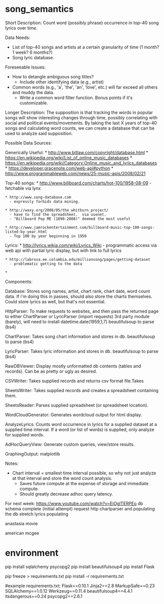 # song_semantics

Short Description: Count word (possibly phrase) occurrence in top-40 song lyrics over time. 

Data Needs:
  * List of top-40 songs and artists at a certain granularity of time (1 month? 1 week? 6 months?)
  * Song lyric database.

Foreseeable Issues:
  * How to detangle ambiguous song titles?
    * Include other identifying data (e.g., artist)
  * Common words (e.g., 'a', 'the', 'an', 'love', etc.) will far exceed all others and muddy the data.
    * Write a common word filter function.  Bonus points if it's customizable.
    

Longer Description:
  The supposition is that tracking the words in popular songs will show interesting changes through
time, possibly correlating with social and political events/movements.  By taking the last X years of 
top-40 songs and calculating word counts, we can create a database that can be used to analyze said
supposition.


Possible Data Sources:

  Generically Useful:
    * http://www.bitlaw.com/copyright/database.html
    * https://en.wikipedia.org/wiki/List_of_online_music_databases
    * https://en.wikipedia.org/wiki/Category:Online_music_and_lyrics_databases
    * https://developer.gracenote.com/web-api#python
    * http://www.programmableweb.com/news/25-music-apis/2008/02/21
    
  Top-40 songs:
    * http://www.billboard.com/charts/hot-100/1958-08-09
      - fetchable via lynx
    
    * http://www.song-database.com 
      - expressly forbids data mining.
      
    * http://waxy.org/2008/05/the_whitburn_project/
      - have to find the spreadsheet.  via usenet.
      - "Billboard Pop ME (1890-2008)" deemed the most useful
    
    * http://www.jamrockentertainment.com/billboard-music-top-100-songs-listed-by-year.html
      - Top 100 by year beginning in 1950
    
    
  Lyrics:
    * http://lyrics.wikia.com/wiki/Lyrics_Wiki
      - programmatic access via web api with partial lyric display, but with link to full lyrics
      
    * http://labrosa.ee.columbia.edu/millionsong/pages/getting-dataset
      - problematic getting to the data
      
    * 
    
Components:

Database:
  Stores song names, artist, chart rank, chart date, word count data.
  If i'm doing this in passes, should also store the charts themselves.
  Could store lyrics as well, but that's not essential.
  
HttpParser:
  To make requests to websites, and then pass the returned page to either ChartParser
    or LyricParser (import requests) 3rd party module (barely), will need to install
    datetime.date(1959,1,7)
    beautifulsoup to parse (bs4)

ChartParser:
  Takes song chart information and stores in db. 
  beautifulsoup to parse (bs4)
  
LyricParser:
  Takes lyric information and stores in db.
  beautifulsoup to parse (bs4)
  
RawDBViewer:
  Display mostly unformatted db contents (tables and records). Can be as pretty 
    or ugly as desired.
    
CSVWriter:
  Takes supplied records and returns csv format file.Takes
  
SheetsWriter:
  Takes supplied records and creates a spreadsheet containing them.

SheetsReader:
  Parses supplied spreadsheet (or spreadsheet location).
  
WordCloudGenerator:
  Generates wordcloud output for html display.
  
AnalyzeLyrics:
  Counts word occurrence in lyrics for a supplied dataset at a supplied time interval.
  If a word (or list of words) is supplied, only analyze for supplied words.

AdHocQueryView:
  Generate custom queries, view/store results.

GraphingOutput:
  matplotlib
  
Notes:
  * Chart interval = smallest time interval possible, so why not just analyze at that interval
    and store the word count analysis.
      - Saves future compute at the expense of storage and immediate compute.
      - Should greatly decrease adhoc query latency.
  
For next week:
  https://www.youtube.com/watch?v=EiOglTERPEo
  db schema complete (initial attempt)
  request http
  chartparser and populating the db
  stretch lyrics populating


anastasia movie

american mcgee

 
    
# environment
pip install sqlalchemy psycopg2
pip install beautifulsoup4
pip install Flask


pip freeze > requirements.txt
pip install -r requirements.txt

#example requirements.txt:
Flask==0.10.1
Jinja2==2.8
MarkupSafe==0.23
SQLAlchemy==1.0.12
Werkzeug==0.11.4
beautifulsoup4==4.4.1
itsdangerous==0.24
psycopg2==2.6.1

